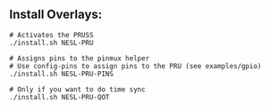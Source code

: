 Install Overlays:
-----------------

```
# Activates the PRUSS
./install.sh NESL-PRU

# Assigns pins to the pinmux helper
# Use config-pins to assign pins to the PRU (see examples/gpio)
./install.sh NESL-PRU-PINS

# Only if you want to do time sync
./install.sh NESL-PRU-QOT
```
